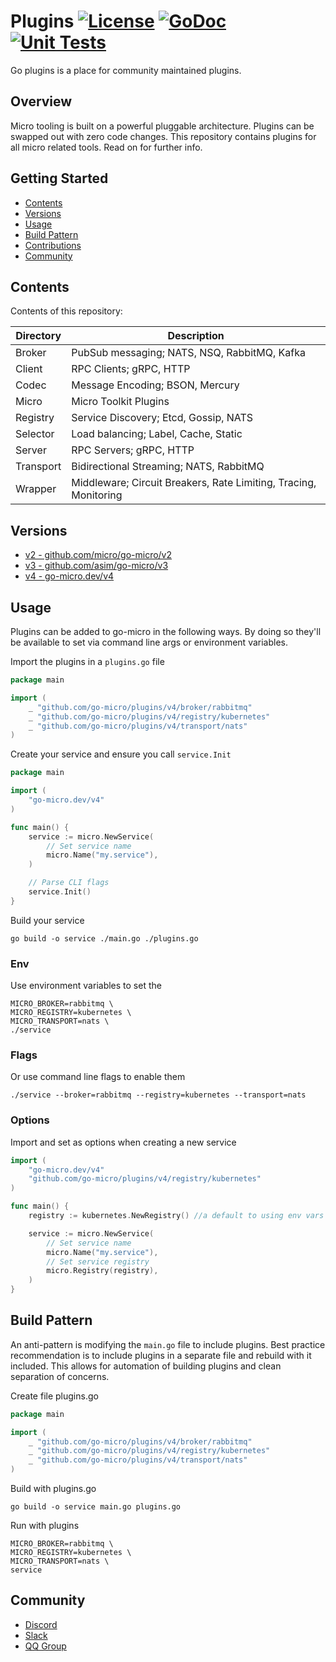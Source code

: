# Plugins [![License](https://img.shields.io/:license-apache-blue.svg)](https://opensource.org/licenses/Apache-2.0) [![GoDoc](https://godoc.org/github.com/go-micro/plugins?status.svg)](https://godoc.org/github.com/go-micro/plugins) [![Unit Tests](https://github.com/go-micro/plugins/actions/workflows/ci.yml/badge.svg)](https://github.com/go-micro/plugins/actions/workflows/ci.yml)

Go plugins is a place for community maintained plugins.

## Overview

Micro tooling is built on a powerful pluggable architecture. Plugins can be swapped out with zero code changes.
This repository contains plugins for all micro related tools. Read on for further info.

## Getting Started

* [Contents](#contents)
* [Versions](#versions)
* [Usage](#usage)
* [Build Pattern](#build)
* [Contributions](#contributions)
* [Community](#community)

## Contents

Contents of this repository:

| Directory | Description                                                     |
| --------- | ----------------------------------------------------------------|
| Broker    | PubSub messaging; NATS, NSQ, RabbitMQ, Kafka                    |
| Client    | RPC Clients; gRPC, HTTP                                         |
| Codec     | Message Encoding; BSON, Mercury                                 |
| Micro     | Micro Toolkit Plugins                                           |
| Registry  | Service Discovery; Etcd, Gossip, NATS                           |
| Selector  | Load balancing; Label, Cache, Static                            |
| Server    | RPC Servers; gRPC, HTTP                                         |
| Transport | Bidirectional Streaming; NATS, RabbitMQ                         | 
| Wrapper   | Middleware; Circuit Breakers, Rate Limiting, Tracing, Monitoring|

## Versions

- [v2 - github.com/micro/go-micro/v2](https://github.com/go-micro/plugins/tree/main/v2)
- [v3 - github.com/asim/go-micro/v3](https://github.com/go-micro/plugins/tree/main/v3)
- [v4 - go-micro.dev/v4](https://github.com/go-micro/plugins/tree/main/v4)

## Usage

Plugins can be added to go-micro in the following ways. By doing so they'll be available to set via command line args or environment variables.

Import the plugins in a `plugins.go` file

```go
package main

import (
	_ "github.com/go-micro/plugins/v4/broker/rabbitmq"
	_ "github.com/go-micro/plugins/v4/registry/kubernetes"
	_ "github.com/go-micro/plugins/v4/transport/nats"
)
```

Create your service and ensure you call `service.Init`

```go
package main

import (
	"go-micro.dev/v4"
)

func main() {
	service := micro.NewService(
		// Set service name
		micro.Name("my.service"),
	)

	// Parse CLI flags
	service.Init()
}
```

Build your service

```
go build -o service ./main.go ./plugins.go
```

### Env

Use environment variables to set the

```
MICRO_BROKER=rabbitmq \
MICRO_REGISTRY=kubernetes \ 
MICRO_TRANSPORT=nats \ 
./service
```

### Flags

Or use command line flags to enable them

```shell
./service --broker=rabbitmq --registry=kubernetes --transport=nats
```

### Options

Import and set as options when creating a new service

```go
import (
	"go-micro.dev/v4"
	"github.com/go-micro/plugins/v4/registry/kubernetes"
)

func main() {
	registry := kubernetes.NewRegistry() //a default to using env vars for master API

	service := micro.NewService(
		// Set service name
		micro.Name("my.service"),
		// Set service registry
		micro.Registry(registry),
	)
}
```

## Build Pattern

An anti-pattern is modifying the `main.go` file to include plugins. Best practice recommendation is to include
plugins in a separate file and rebuild with it included. This allows for automation of building plugins and
clean separation of concerns.

Create file plugins.go

```go
package main

import (
	_ "github.com/go-micro/plugins/v4/broker/rabbitmq"
	_ "github.com/go-micro/plugins/v4/registry/kubernetes"
	_ "github.com/go-micro/plugins/v4/transport/nats"
)
```

Build with plugins.go

```shell
go build -o service main.go plugins.go
```

Run with plugins

```shell
MICRO_BROKER=rabbitmq \
MICRO_REGISTRY=kubernetes \
MICRO_TRANSPORT=nats \
service
```

## Community

- [Discord](https://discord.gg/qV3HvnEJfB)
- [Slack](https://join.slack.com/t/go-micro/shared_invite/zt-175aaev1d-iHExPTlfxvfkOeeKLIYEYw)
- [QQ Group](https://jq.qq.com/?_wv=1027&k=5Gmrfv9i)
